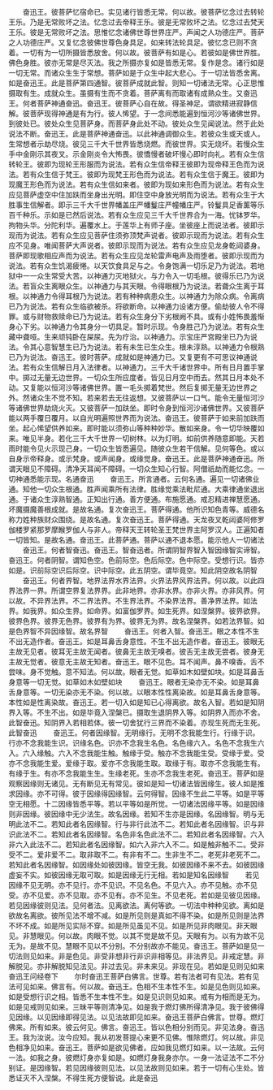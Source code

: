 <!-- { "loadSidebar": true } -->
　　奋迅王。彼菩萨忆宿命已。实见诸行皆悉无常。何以故。彼菩萨忆念过去转轮王乐。乃是无常败坏之法。忆念过去帝释王乐。彼是无常败坏之法。忆念过去梵天王乐。彼是无常败坏之法。思惟忆念诸佛世尊世界庄严。声闻之人功德庄严。菩萨之人功德庄严。又复忆念彼佛世尊色身具足。如来转法轮具足。彼忆念已则不贪着。一切有为一切所摄皆悉放舍。何以故。彼菩萨有如是心。若彼如是佛世界胜。佛色身胜。彼亦无常是尽灭法。我之所摄亦复如是皆悉无常。复作是念。诸行如是一切无常。而诸众生生于常想。菩萨如是于众生中起大悲心。于一切法皆悉舍离。如是奋迅王。此是菩萨第四通智。彼菩萨成就此智。则知一切诸法无常。心正思惟摄取有生。成就众生。虽摄有生而不贪着。菩萨离有而取诸有成熟众生。又奋迅王。何者菩萨神通奋迅。奋迅王。彼菩萨心自在故。得圣神足。谓欲精进寂静信解。彼菩萨现得神通是有为行。彼人悕望。于一念间悉能遍到恒河沙等诸佛世界。到彼处已。彼处众生见菩萨身。而菩萨身此处不动。彼处众生见闻说法。然于此处说法不断。奋迅王。此是菩萨神通奋迅。以此神通调御众生。若彼众生或天或人。生常想者示劫尽烧。彼见三千大千世界皆悉烧燃。而彼世界。实无烧坏。若慢众生手中金刚示其夜叉。示金刚炎令大怖畏。彼憍慢者破坏慢心即时向礼。若有众生信转轮王。彼即为现轮王形服而为说法。若有众生信帝释王彼即为现帝释王色而为说法。若有众生信于梵王。彼即为现梵王形色而为说法。若有众生信于魔王。彼即为现魔王形色而为说法。若有众生信如来者。彼即为现如来形色而为说法。若有众生应见菩萨虚空中住加趺而坐身出光明。即住空中身放光明而为说法。若有众生于大胜事生信解者。即示三千大千世界幡盖庄严幡鬘庄严幢幡庄严。铃鬘具足香薰等乐百千种乐。示如是已然后说法。若有众生应见三千大千世界合为一海。忧钵罗华。拘物头华。分陀利华。遍覆水上。于莲华上有师子座。坐彼座上而说法者。彼即示现而为说法。若有众生应见菩萨住须弥顶梵声说者。彼即示现而为说法。若有众生应不见身。唯闻菩萨大声说者。彼即示现而为说法。若有众生应见龙身乾闼婆身。菩萨即现歌相应声而为说法。若有众生应见龙轮雷声电声及雨堕者。彼即示现而为说法。若有众生饥渴疲惓。以天饮食具足与之。令身饱满一切乐足乃为说法。若地狱中一一众生常受大苦。以神通力灭地狱火。与力令入一切毛根。彼得乐已乃为说法。若盲众生离眼众生。以神通力与其天眼。令得眼根乃为说法。若聋众生离于耳根。以神通力令得耳根乃为说法。若有种种病患众生。以神通力为除众病。令离病已乃为说法。若有众生临欲被杀。将欲断命。以神通力设诸方便。偷劫彼人令不得罪。或与财物救赎命已乃为说法。若有众生身分下劣根阙不具。或有小姓怖畏羞惭身心下劣。以神通力令其身分一切具足。暂时示现。令身胜己乃为说法。若有众生藏中聋哑。生来顽钝卧在屎尿。先为疗治。以神通力。示宝庄严宫殿坐已乃为说法。令其心意智慧生已乃为说法。若有未生已生众生。根未淳熟。以神通力令根熟已乃为说法。奋迅王。彼时菩萨。成就如是神通力已。又复更有不可思议神通说法。若有众生信解日月入法律者。以神通力。三千大千诸世界中。所有日月置手掌中。掷过无量无边世界。一切众生所应度者。皆见日月空中而去。然其日月本处不动。又复能以恒河沙等诸佛世界。置一毛头掷着梵世。然后复掷无量无边世界之外。然诸众生不觉不知。若来若去无往返想。又彼菩萨以一口气。能令无量恒河沙等诸佛世界劫烧火灭。又彼菩萨一加趺坐。即时令身到恒河沙诸佛世界。又彼菩萨能以两手覆日覆月。以自光明遍照世界而为说法。奋迅王。彼菩萨于如来前加趺而坐。起心悕望供养如来。即时能以须弥山等种种妙华。散如来身。令一切华映覆如来。唯见半身。若化三千大千世界一切树林。以为灯明。如前供养随意即能。天若雨时能令见火示现己身。一切众生皆悉遍见。随彼众生若干信解。见何等色。或以自身示帝释身。或示梵身。或声闻身。或缘觉身。奋迅王。此是菩萨神通奋迅。所谓天眼见不障碍。清净天耳闻不障碍。一切众生知心行智。阿僧祇劫而能忆念。一切神通悉能示现。名通奋迅
　　奋迅王。所言通者。云何名通。遍见一切诸佛业通。知他一切众生根通。胜声闻乘所有法律。胜缘觉乘法毗尼通。大乘律通坐退出通。于诸众生淳熟智通。正知出行通。善方便通。布施愿通。戒忍精进禅慧愿通。坏魔摄魔善根成就。是故名通。复次奋迅王。菩萨得通。他所识知色青等。威德名称力姓种族财众围绕。是故名通。复次奋迅王。菩萨得通。天龙夜叉乾闼婆阿修罗伽楼罗紧那罗摩睺罗伽人与非人。帝释天王转轮圣王梵世界主阿罗汉人。正遍知者一切皆知。是故名通。奋迅王。此菩萨通。菩萨以通不退本愿。能示他人一切诸法
　　奋迅王。何者智奋迅。奋迅王。智奋迅者。所谓阴智界智入智因缘智实谛智。奋迅王。何者阴智。谓知色空。色前际空。色后际空。色中际空。受想行识。皆亦如是。识前际空识后际空。识中际空。此五阴空。谓毕竟空。知此阴空故名阴智
　　奋迅王。何者界智。地界法界水界法界。火界法界风界法界。何以故。以此四界法界一界。所谓空界复法界界。此非地界。亦非水界。亦非火界。亦非风界。何以故。不异界法界。不二界法界。不生界法界。不染界法界。善净界法界。如法界。如我界。如众生界。如命界。如富伽罗界。如生死界。如涅槃界。彼界欲界。彼界色界。彼界无色界。彼界有为界。彼界无为界。故名涅槃界。如若法界智。如是色界智不异因缘智。故名界智
　　奋迅王。何者入智。奋迅王。眼之本性不生不出无造作者。奋迅王。如是耳鼻舌身意性。不生不出无造作者。奋迅王。彼眼无主故无见者。彼耳无主故无闻者。彼鼻无主故无嗅者。彼舌无主故无尝者。彼身无主故无觉者。彼意无主故无知者。奋迅王。眼不见色。耳不闻声。鼻不嗅香。舌不尝味。身不觉触。意不知法。何以故。眼者无觉。如草如木如壁如块。如是耳鼻舌身意等一切无觉。如草如木如壁如块
　　奋迅王。眼者无染亦无不染。如是耳鼻舌身意等。一切无染亦无不染。何以故。以眼本性性离染故。如是耳鼻舌身意等。本性如是性离染故。奋迅王。若一切入如是知已心得离欲。故名入智。若如是知阴界入等。不生不出。如是毕竟入涅槃已。摄取生退阴界入等。如阴界入而亦不舍。此智奋迅。知阴界入若相若体。彼一切舍犹行三界而不染着。亦现生死而无生死。此智奋迅
　　奋迅王。何者因缘智。无明缘行。无明不念我能生行。行缘于识。行亦不念我能生识。识缘名色。识亦不念我生名色。名色缘六入。名色不念我生六入。六入缘触。六入不念我能生触。触缘于受。触亦不念我能生受。受缘于爱。受亦不念我能生爱。爱缘于取。爱亦不念我能生取。取缘于有。取亦不念我能生有。有缘于生。有亦不念我能生生。生缘老死。生亦不念我生老死。奋迅王。菩萨如是观察因缘则无诸见。无有断见无有常见。彼如是知一切诸法皆因缘生。彼人如是推求因缘。亦不可得。彼于因缘得因缘智。云何得智。因缘不生此二平等。如是平等空无相愿。十二因缘皆悉平等。若以平等如是所觉。一切诸法因缘平等。如是因缘则非因缘。彼因缘中无少法生。故名因缘。若知不生亦是因缘。名因缘智。明与无明此法不二。若知此者名因缘智。行与非行此法不二。若知此者名因缘智。识与非识此法不二。若知此者名因缘智。名色非名色此法不二。若知此者名因缘智。六入非六入此法不二。若知此者名因缘智。如六入非六入不二。如是触非触不二。受非受不二。爱非爱不二。取非取不二。有非有不二。生非生不二。老死非老死不二。若知此者名因缘智。如因缘处如彼因缘。皆空无我。如彼因缘不来不去。如彼因缘虚妄不实。如彼因缘无取可取。如是因缘无行无相。若如是知名因缘智
　　若见因缘不见无明。亦不见行。亦不见识。不见名色。不见六入。亦不见触。亦不见受。亦不见爱。亦不见取。亦不见有。亦不见生。不见老死。若如是见彼见因缘。若见因缘彼则见法。见何者法。见离欲法。离何等欲。一切法中种种见欲。离如是欲故名离欲。彼所见法不增不减。如是所见则是真如不得不染。如是所见则是法界不坏不成。如是所见实际不穿。如是所见虽见不见。如是所见非肉眼见。非天眼见。非慧眼见。何以故。肉眼不觉。以其不觉是故不见。天眼有为。以有为故不见无为。是故不见。慧眼不见以不分别。不分别故亦不能见。奋迅王。菩萨如是见一切法则见如来。非是色见。非受非想非行非识非相等见。非法界见。非戒定慧。非解脱见。亦非解脱知见法见。非过去见。非未来见。非现在见。若如是见则见如来
奋迅王问经卷下
　　尔时奋迅王菩萨白佛言。世尊。若有法者可有见法。若有见法可见如来。佛言有。何以故。奋迅王。色相不生本性不生。如是见色则见如来。如是受想行识之相。皆悉不生本性不生。如是见识则见如来。戒有为相而是无为。如是见戒则见如来。三昧平等则清净见。如是我于燃灯佛所得清净见。我于彼佛得见因缘。以见因缘即得见法。以见法故即见如来。奋迅王菩萨白佛言。世尊。燃灯佛来。所有如来。彼云何见。佛言。奋迅王。皆以色相分别而见。非见法身。奋迅王。我为汝说。汝今应知。我从初发菩提心来更不见佛。惟除燃灯。何以故。非见色相净见如来。奋迅王。菩萨如是欲见佛者。应如我见燃灯如来。以一法故。云何一法。如我之身。彼燃灯身亦复如是。如燃灯身我身亦尔。一身一法证法不二不分别证。是因缘智。若见因缘彼则见法。以见法故则见如来。若于一切有心生处。皆悉证灭不入涅槃。不得生死方便智说。此是奋迅

